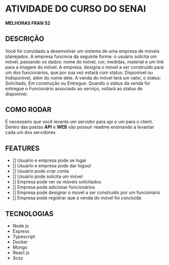 # ATIVIDADE DO CURSO DO SENAI 

#### MELHORAS FRAN S2

## DESCRIÇÃO
Você foi convidado a desenvolver um sistema de uma empresa de móveis planejados.
A empresa funciona da seguinte forma: o usuário solicita um móvel, passando os dados: nome do móvel, cor, medidas, material e um link para a imagem do móvel. A empresa, designa o móvel a ser construído para um dos funcionários, que por sua vez estará com status: Disponível ou Indisponível, além do nome dele. A venda do móvel terá um valor, o status: Solicitado, Em construção ou Entregue. Quando o status da venda for entregue o Funcionário associado ao serviço, voltará ao status de disponível.

## COMO RODAR 
É necessario que você levante um servidor para api e um para o client. Dentro das 
pastas **API** e **WEB** vão possuir readme ensinando a levantar cada um dos servidores

## FEATURES
- [] Usuário e empresa pode se logar
- [] Usuário e empresa pode dar logout
- [] Usuário pode criar conta
- [] Usuário pode solicita um móvel
- [] Empresa pode ver os móveis solicitados
- [] Empresa pode adicionar funcionários
- [] Empresa pode designar o movel a ser construido por um funcionário
- [] Empresa pode registrar que a venda do móvel foi concluida

## TECNOLOGIAS
- Node js
- Express
- Typescript
- Docker
- Mongo
- React js
- Scss